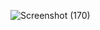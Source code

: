 ![Screenshot (170)](https://github.com/user-attachments/assets/e123ba95-16ce-4287-a882-42d7cf53d4b8)
